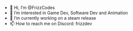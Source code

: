 - 👋 Hi, I’m @FrizzCodes
- 👀 I’m interested in Game Dev, Software Dev and Animation
- 🌱 I’m currently working on a steam release
- 📫 How to reach me on Discord: frizzdev

<!---
FrizzCodes/FrizzCodes is a ✨ special ✨ repository because its `README.md` (this file) appears on your GitHub profile.
You can click the Preview link to take a look at your changes.
--->
